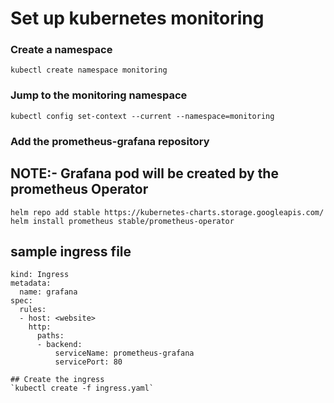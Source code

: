 # Set up kubernetes monitoring #


### Create a namespace
`kubectl create namespace monitoring`


### Jump to the monitoring namespace
`kubectl config set-context --current --namespace=monitoring`

### Add the prometheus-grafana repository

## NOTE:- Grafana pod will be created by the prometheus Operator

`helm repo add stable https://kubernetes-charts.storage.googleapis.com/`
`helm install prometheus stable/prometheus-operator`

## sample ingress file

```apiVersion: extensions/v1beta1
kind: Ingress
metadata:
  name: grafana
spec:
  rules:
  - host: <website>
    http:
      paths:
      - backend:
          serviceName: prometheus-grafana
          servicePort: 80

## Create the ingress 
`kubectl create -f ingress.yaml`
